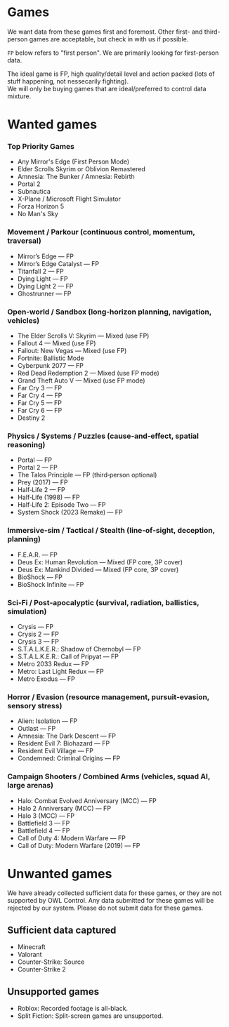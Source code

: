 # Games

We want data from these games first and foremost. Other first- and third-person games are acceptable, but check in with us if possible.

`FP` below refers to "first person". We are primarily looking for first-person data.  

The ideal game is FP, high quality/detail level and action packed (lots of stuff happening, not nessecarily fighting).  
We will only be buying games that are ideal/preferred to control data mixture.

# Wanted games

### Top Priority Games

- Any Mirror's Edge (First Person Mode)
- Elder Scrolls Skyrim or Oblivion Remastered
- Amnesia: The Bunker / Amnesia: Rebirth
- Portal 2
- Subnautica
- X-Plane / Microsoft Flight Simulator
- Forza Horizon 5
- No Man's Sky

### Movement / Parkour (continuous control, momentum, traversal)

- Mirror’s Edge — FP
- Mirror’s Edge Catalyst — FP
- Titanfall 2 — FP
- Dying Light — FP
- Dying Light 2 — FP
- Ghostrunner — FP

### Open‑world / Sandbox (long‑horizon planning, navigation, vehicles)

- The Elder Scrolls V: Skyrim — Mixed (use FP)
- Fallout 4 — Mixed (use FP)
- Fallout: New Vegas — Mixed (use FP)
- Fortnite: Ballistic Mode
- Cyberpunk 2077 — FP
- Red Dead Redemption 2 — Mixed (use FP mode)
- Grand Theft Auto V — Mixed (use FP mode)
- Far Cry 3 — FP
- Far Cry 4 — FP
- Far Cry 5 — FP
- Far Cry 6 — FP
- Destiny 2

### Physics / Systems / Puzzles (cause‑and‑effect, spatial reasoning)

- Portal — FP
- Portal 2 — FP
- The Talos Principle — FP (third‑person optional)
- Prey (2017) — FP
- Half‑Life 2 — FP
- Half‑Life (1998) — FP
- Half‑Life 2: Episode Two — FP
- System Shock (2023 Remake) — FP

### Immersive‑sim / Tactical / Stealth (line‑of‑sight, deception, planning)

- F.E.A.R. — FP
- Deus Ex: Human Revolution — Mixed (FP core, 3P cover)
- Deus Ex: Mankind Divided — Mixed (FP core, 3P cover)
- BioShock — FP
- BioShock Infinite — FP

### Sci‑Fi / Post‑apocalyptic (survival, radiation, ballistics, simulation)

- Crysis — FP
- Crysis 2 — FP
- Crysis 3 — FP
- S.T.A.L.K.E.R.: Shadow of Chernobyl — FP
- S.T.A.L.K.E.R.: Call of Pripyat — FP
- Metro 2033 Redux — FP
- Metro: Last Light Redux — FP
- Metro Exodus — FP

### Horror / Evasion (resource management, pursuit‑evasion, sensory stress)

- Alien: Isolation — FP
- Outlast — FP
- Amnesia: The Dark Descent — FP
- Resident Evil 7: Biohazard — FP
- Resident Evil Village — FP
- Condemned: Criminal Origins — FP

### Campaign Shooters / Combined Arms (vehicles, squad AI, large arenas)

- Halo: Combat Evolved Anniversary (MCC) — FP
- Halo 2 Anniversary (MCC) — FP
- Halo 3 (MCC) — FP
- Battlefield 3 — FP
- Battlefield 4 — FP
- Call of Duty 4: Modern Warfare — FP
- Call of Duty: Modern Warfare (2019) — FP

# Unwanted games

We have already collected sufficient data for these games, or they are not supported by OWL Control.
Any data submitted for these games will be rejected by our system.
Please do not submit data for these games.

## Sufficient data captured

- Minecraft
- Valorant
- Counter-Strike: Source
- Counter-Strike 2

## Unsupported games

- Roblox: Recorded footage is all-black.
- Split Fiction: Split-screen games are unsupported.
